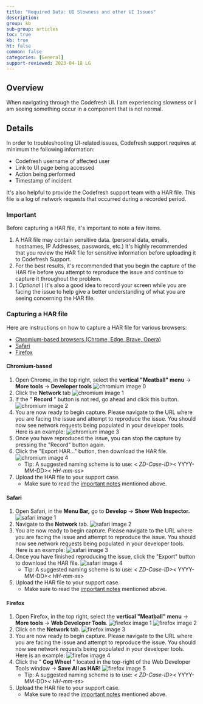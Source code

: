 ```yaml
---
title: "Required Data: UI Slowness and other UI Issues"
description: 
group: kb
sub-group: articles
toc: true
kb: true
ht: false
common: false
categories: [General]
support-reviewed: 2023-04-18 LG
---
```


## Overview

When navigating through the Codefresh UI. I am experiencing slowness or I am seeing something occur in a component that is not normal.

## Details

In order to troubleshooting UI-related issues, Codefresh support requires at minimum the following information:

* Codefresh username of affected user
* Link to UI page being accessed
* Action being performed
* Timestamp of incident

It's also helpful to provide the Codefresh support team with a HAR file. This file is a log of network requests that occurred during a recorded period.

### Important

Before capturing a HAR file, it's important to note a few items.

1. A HAR file may contain sensitive data. (personal data, emails, hostnames, IP Addresses, passwords, etc.) It's highly recommended that you review the HAR file for sensitive information before uploading it to Codefresh Support.
2. For the best results, it's recommended that you begin the capture of the HAR file before you attempt to reproduce the issue and continue to capture it throughout the problem.
3. ( _Optional_ ) It's also a good idea to record your screen while you are facing the issue to help give a better understanding of what you are seeing concerning the HAR file.

### Capturing a HAR file

Here are instructions on how to capture a HAR file for various browsers:

* [Chromium-based browsers (Chrome, Edge, Brave, Opera)](#chromium-based)
* [Safari](#safari)
* [Firefox](#firefox)

#### Chromium-based

1. Open Chrome, in the top right, select the **vertical "Meatball" menu** -> **More tools** -> **Developer tools**
    ![chromium image 0]({{site.baseurl}}/images/troubleshooting/data-needed-00.png)
2. Click the **Network** tab
    ![chromium image 1]({{site.baseurl}}/images/troubleshooting/data-needed-01.png)
3. If the " **Record** " button is not red, go ahead and click this button.
    ![chromium image 2]({{site.baseurl}}/images/troubleshooting/data-needed-02.png)
4. You are now ready to begin capture. Please navigate to the URL where you are facing the issue and attempt to reproduce the issue. You should now see network requests being populated in your developer tools. Here is an example:
    ![chromium image 3]({{site.baseurl}}/images/troubleshooting/data-needed-03.png)
5. Once you have reproduced the issue, you can stop the capture by pressing the "Record" button again.
6. Click the "Export HAR..." button, then download the HAR file.
    ![chromium image 4]({{site.baseurl}}/images/troubleshooting/data-needed-04.png)
   * Tip: A suggested naming scheme is to use: _< ZD-Case-ID>_< YYYY-MM-DD>_< HH-mm-ss>_
7. Upload the HAR file to your support case.
   * Make sure to read the [important notes](#important) mentioned above.

#### Safari

1. Open Safari, in the **Menu Bar,** go to **Develop** -> **Show Web Inspector.**
    ![safari image 1]({{site.baseurl}}/images/troubleshooting/data-needed-05.png)
2. Navigate to the **Network** tab.
    ![safari image 2]({{site.baseurl}}/images/troubleshooting/data-needed-06.png)
3. You are now ready to begin capture. Please navigate to the URL where you are facing the issue and attempt to reproduce the issue. You should now see network requests being populated in your developer tools. Here is an example:
    ![safari image 3]({{site.baseurl}}/images/troubleshooting/data-needed-07.png)
4. Once you have finished reproducing the issue, click the "Export" button to download the HAR file.
    ![safari image 4]({{site.baseurl}}/images/troubleshooting/data-needed-08.png)
   * Tip: A suggested naming scheme is to use: _< ZD-Case-ID>_< YYYY-MM-DD>_< HH-mm-ss>_
5. Upload the HAR file to your support case.
   * Make sure to read the [important notes](#important) mentioned above.

#### Firefox

1. Open Firefox, in the top right, select the **vertical "Meatball" menu** -> **More tools** -> **Web Developer Tools**.
    ![firefox image 1]({{site.baseurl}}/images/troubleshooting/data-needed-09.png)
    ![firefox image 2]({{site.baseurl}}/images/troubleshooting/data-needed-10.png)
2. Click on the **Network** tab.
    ![firefox image 3]({{site.baseurl}}/images/troubleshooting/data-needed-11.png)
3. You are now ready to begin capture. Please navigate to the URL where you are facing the issue and attempt to reproduce the issue. You should now see network requests being populated in your developer tools. Here is an example:
    ![firefox image 4]({{site.baseurl}}/images/troubleshooting/data-needed-12.png)
4. Click the " **Cog Wheel** " located in the top-right of the Web Developer Tools window -> **Save All as HAR!**
    ![firefox image 5]({{site.baseurl}}/images/troubleshooting/data-needed-13.png)
    * Tip: A suggested naming scheme is to use: _< ZD-Case-ID>_< YYYY-MM-DD>_< HH-mm-ss>_
5. Upload the HAR file to your support case.
    * Make sure to read the [important notes](#important) mentioned above.
